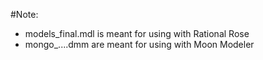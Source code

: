 #Note:

- models_final.mdl is meant for using with Rational Rose
- mongo_....dmm are meant for using with Moon Modeler